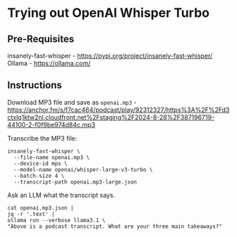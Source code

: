 # Trying out OpenAI Whisper Turbo

## Pre-Requisites

insanely-fast-whisper - https://pypi.org/project/insanely-fast-whisper/
Ollama - https://ollama.com/

## Instructions

Download MP3 file and save as `openai.mp3` - https://anchor.fm/s/f7cac464/podcast/play/92312327/https%3A%2F%2Fd3ctxlq1ktw2nl.cloudfront.net%2Fstaging%2F2024-8-28%2F387196719-44100-2-f0f9be974d84c.mp3


Transcribe the MP3 file:

```
insanely-fast-whisper \
  --file-name openai.mp3 \
  --device-id mps \
  --model-name openai/whisper-large-v3-turbo \
  --batch-size 4 \
  --transcript-path openai.mp3-large.json
```

Ask an LLM what the transcript says. 

```
cat openai.mp3.json |
jq -r '.text' |
ollama run --verbose llama3.1 \
"Above is a podcast transcript. What are your three main takeaways?"
```
